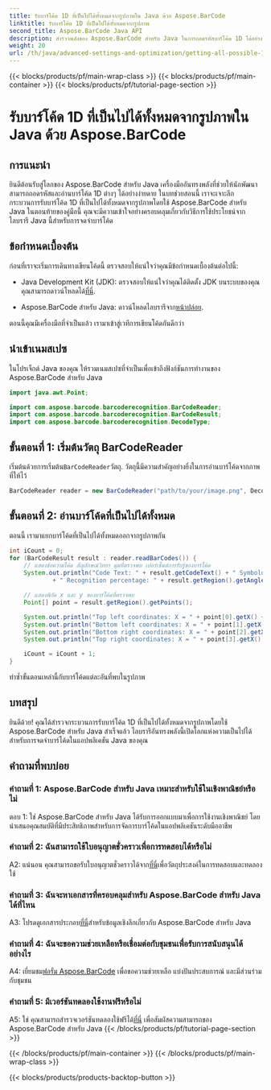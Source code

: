```yaml
---
title: รับบาร์โค้ด 1D ที่เป็นไปได้ทั้งหมดจากรูปภาพใน Java ด้วย Aspose.BarCode
linktitle: รับบาร์โค้ด 1D ที่เป็นไปได้ทั้งหมดจากรูปภาพ
second_title: Aspose.BarCode Java API
description: สำรวจพลังของ Aspose.BarCode สำหรับ Java ในการถอดรหัสบาร์โค้ด 1D ได้อย่างง่ายดาย ดาวน์โหลดเดี๋ยวนี้เพื่อการผสานรวมเข้ากับแอปพลิเคชัน Java ของคุณได้อย่างราบรื่น
weight: 20
url: /th/java/advanced-settings-and-optimization/getting-all-possible-1d-barcodes-image/
---
```


{{< blocks/products/pf/main-wrap-class >}}
{{< blocks/products/pf/main-container >}}
{{< blocks/products/pf/tutorial-page-section >}}

# รับบาร์โค้ด 1D ที่เป็นไปได้ทั้งหมดจากรูปภาพใน Java ด้วย Aspose.BarCode

## การแนะนำ

ยินดีต้อนรับสู่โลกของ Aspose.BarCode สำหรับ Java เครื่องมืออันทรงพลังที่ช่วยให้นักพัฒนาสามารถถอดรหัสและอ่านบาร์โค้ด 1D ต่างๆ ได้อย่างง่ายดาย ในบทช่วยสอนนี้ เราจะเจาะลึกกระบวนการรับบาร์โค้ด 1D ที่เป็นไปได้ทั้งหมดจากรูปภาพโดยใช้ Aspose.BarCode สำหรับ Java ในตอนท้ายของคู่มือนี้ คุณจะมีความเข้าใจอย่างครอบคลุมเกี่ยวกับวิธีการใช้ประโยชน์จากไลบรารี Java นี้สำหรับการจดจำบาร์โค้ด

## ข้อกำหนดเบื้องต้น

ก่อนที่เราจะเริ่มการเดินทางเขียนโค้ดนี้ ตรวจสอบให้แน่ใจว่าคุณมีข้อกำหนดเบื้องต้นต่อไปนี้:

-  Java Development Kit (JDK): ตรวจสอบให้แน่ใจว่าคุณได้ติดตั้ง JDK บนระบบของคุณ คุณสามารถดาวน์โหลดได้[ที่นี่](https://www.oracle.com/java/technologies/javase-downloads.html).

-  Aspose.BarCode สำหรับ Java: ดาวน์โหลดไลบรารีจาก[หน้าปล่อย](https://releases.aspose.com/barcode/java/).

ตอนนี้คุณมีเครื่องมือที่จำเป็นแล้ว เรามาเข้าสู่เวทีการเขียนโค้ดกันดีกว่า

## นำเข้าเนมสเปซ

ในโปรเจ็กต์ Java ของคุณ ให้รวมเนมสเปซที่จำเป็นเพื่อเข้าถึงฟังก์ชันการทำงานของ Aspose.BarCode สำหรับ Java

```java
import java.awt.Point;

import com.aspose.barcode.barcoderecognition.BarCodeReader;
import com.aspose.barcode.barcoderecognition.BarCodeResult;
import com.aspose.barcode.barcoderecognition.DecodeType;


```

## ขั้นตอนที่ 1: เริ่มต้นวัตถุ BarCodeReader

 เริ่มต้นด้วยการเริ่มต้น`BarCodeReader`วัตถุ. วัตถุนี้มีความสำคัญอย่างยิ่งในการอ่านบาร์โค้ดจากภาพที่ให้ไว้

```java
BarCodeReader reader = new BarCodeReader("path/to/your/image.png", DecodeType.CODE_128);
```

## ขั้นตอนที่ 2: อ่านบาร์โค้ดที่เป็นไปได้ทั้งหมด

ตอนนี้ เรามาแยกบาร์โค้ดที่เป็นไปได้ทั้งหมดออกจากรูปภาพกัน

```java
int iCount = 0;
for (BarCodeResult result : reader.readBarCodes()) {
    // แสดงข้อความโค้ด สัญลักษณ์วิทยา มุมที่ตรวจพบ เปอร์เซ็นต์การรับรู้ของบาร์โค้ด
    System.out.println("Code Text: " + result.getCodeText() + " Symbology: " + result.getCodeTypeName()
            + " Recognition percentage: " + result.getRegion().getAngle());

    // แสดงพิกัด x และ y ของบาร์โค้ดที่ตรวจพบ
    Point[] point = result.getRegion().getPoints();

    System.out.println("Top left coordinates: X = " + point[0].getX() + ", Y = " + point[0].getY());
    System.out.println("Bottom left coordinates: X = " + point[1].getX() + ", Y = " + point[1].getY());
    System.out.println("Bottom right coordinates: X = " + point[2].getX() + ", Y = " + point[2].getY());
    System.out.println("Top right coordinates: X = " + point[3].getX() + ", Y = " + point[3].getY());

    iCount = iCount + 1;
}
```

ทำซ้ำขั้นตอนเหล่านี้กับบาร์โค้ดแต่ละอันที่พบในรูปภาพ

## บทสรุป

ยินดีด้วย! คุณได้สำรวจกระบวนการรับบาร์โค้ด 1D ที่เป็นไปได้ทั้งหมดจากรูปภาพโดยใช้ Aspose.BarCode สำหรับ Java สำเร็จแล้ว ไลบรารีอันทรงพลังนี้เปิดโลกแห่งความเป็นไปได้สำหรับการจดจำบาร์โค้ดในแอปพลิเคชัน Java ของคุณ

## คำถามที่พบบ่อย

### คำถามที่ 1: Aspose.BarCode สำหรับ Java เหมาะสำหรับใช้ในเชิงพาณิชย์หรือไม่

ตอบ 1: ใช่ Aspose.BarCode สำหรับ Java ได้รับการออกแบบมาเพื่อการใช้งานเชิงพาณิชย์ โดยนำเสนอคุณสมบัติที่มีประสิทธิภาพสำหรับการจัดการบาร์โค้ดในแอปพลิเคชันระดับมืออาชีพ

### คำถามที่ 2: ฉันสามารถใช้ใบอนุญาตชั่วคราวเพื่อการทดสอบได้หรือไม่

 A2: แน่นอน คุณสามารถขอรับใบอนุญาตชั่วคราวได้จาก[ที่นี่](https://purchase.aspose.com/temporary-license/)เพื่อวัตถุประสงค์ในการทดสอบและทดลองใช้

### คำถามที่ 3: ฉันจะหาเอกสารที่ครอบคลุมสำหรับ Aspose.BarCode สำหรับ Java ได้ที่ไหน

 A3: โปรดดูเอกสารประกอบ[ที่นี่](https://reference.aspose.com/barcode/java/)สำหรับข้อมูลเชิงลึกเกี่ยวกับ Aspose.BarCode สำหรับ Java

### คำถามที่ 4: ฉันจะขอความช่วยเหลือหรือเชื่อมต่อกับชุมชนเพื่อรับการสนับสนุนได้อย่างไร

 A4: เยี่ยมชม[ฟอรั่ม Aspose.BarCode](https://forum.aspose.com/c/barcode/13) เพื่อขอความช่วยเหลือ แบ่งปันประสบการณ์ และมีส่วนร่วมกับชุมชน

### คำถามที่ 5: มีเวอร์ชันทดลองใช้งานฟรีหรือไม่

 A5: ใช่ คุณสามารถสำรวจเวอร์ชันทดลองใช้ฟรีได้[ที่นี่](https://releases.aspose.com/) เพื่อสัมผัสความสามารถของ Aspose.BarCode สำหรับ Java
{{< /blocks/products/pf/tutorial-page-section >}}

{{< /blocks/products/pf/main-container >}}
{{< /blocks/products/pf/main-wrap-class >}}

{{< blocks/products/products-backtop-button >}}
